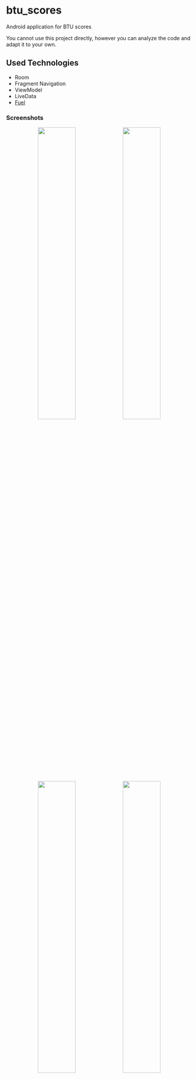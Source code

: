 # btu_scores
Android application for BTU scores

You cannot use this project directly, however you can analyze the code and adapt it to your own.


## Used Technologies
- Room
- Fragment Navigation
- ViewModel
- LiveData
- [Fuel](https://github.com/kittinunf/fuel)

### Screenshots

<p align="center">
      <img src="https://github.com/datotoda/btu_scores/assets/43440580/b2d3c875-324a-405e-81e5-cdd7949690e4" style="width: 45%">
      <img src="https://github.com/datotoda/btu_scores/assets/43440580/b3ecb93f-7bbc-4c89-999c-83ec09f6f3d2" style="width: 45%">
</p>

<p align="center">
      <img src="https://github.com/datotoda/btu_scores/assets/43440580/58e037a5-1f8c-4402-9dff-125324005990" style="width: 45%">
      <img src="https://github.com/datotoda/btu_scores/assets/43440580/add7daec-5bf2-4ee3-a771-9de40d61ed52" style="width: 45%">
</p>
